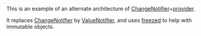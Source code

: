This is an example of an alternate architecture of [ChangeNotifier]+[provider].

It replaces [ChangeNotifier] by [ValueNotifier], and uses [freezed] to help with
immutable objects.

[changenotifier]: https://api.flutter.dev/flutter/foundation/ChangeNotifier-class.html
[valuenotifier]: https://api.flutter.dev/flutter/foundation/ValueNotifier-class.html
[provider]: https://github.com/rrousselgit/provider
[freezed]: https://github.com/rrousselgit/freezed
